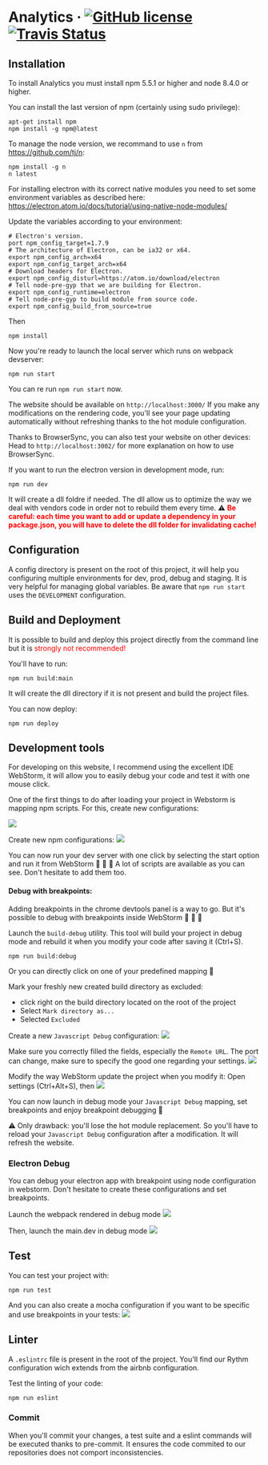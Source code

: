 # Analytics &middot; [![GitHub license](https://img.shields.io/badge/License-CECILL%202.1-blue.svg)](https://github.com/MorpheoOrg/morpheo-analytics/blob/master/LICENSE) [![Travis Status](https://www.travis-ci.org/MorpheoOrg/morpheo-analytics.svg?branch=master)](https://www.travis-ci.org/MorpheoOrg/morpheo-analytics)

## Installation

To install Analytics you must install npm 5.5.1 or higher and node 8.4.0 or higher.

You can install the last version of npm (certainly using sudo privilege):
```
apt-get install npm
npm install -g npm@latest
```

To manage the node version, we recommand to use `n` from https://github.com/tj/n:
```
npm install -g n
n latest
```

For installing electron with its correct native modules you need to set some environment variables as described here:
https://electron.atom.io/docs/tutorial/using-native-node-modules/

Update the variables according to your environment:
```shell
# Electron's version.
port npm_config_target=1.7.9
# The architecture of Electron, can be ia32 or x64.
export npm_config_arch=x64
export npm_config_target_arch=x64
# Download headers for Electron.
export npm_config_disturl=https://atom.io/download/electron
# Tell node-pre-gyp that we are building for Electron.
export npm_config_runtime=electron
# Tell node-pre-gyp to build module from source code.
export npm_config_build_from_source=true
```
Then
```shell
npm install
```

Now you're ready to launch the local server which runs on webpack devserver:

```shell
npm run start
```

You can re run `npm run start` now.

The website should be available on `http://localhost:3000/`
If you make any modifications on the rendering code, you'll see your page updating automatically without refreshing thanks to the hot module configuration.

Thanks to BrowserSync, you can also test your website on other devices:
Head to `http://localhost:3002/` for more explanation on how to use BrowserSync.

If you want to run the electron version in development mode, run:

```shell
npm run dev
```

It will create a dll foldre if needed.
The dll allow us to optimize the way we deal with vendors code in order not to rebuild them every time.
:warning: **<span style="color:red">Be careful: each time you want to add or update a dependency in your package.json, you will have to delete the dll folder for invalidating cache!</span>**


## Configuration

A config directory is present on the root of this project, it will help you configuring multiple environments for dev, prod, debug and staging. 
It is very helpful for managing global variables.
Be aware that `npm run start` uses the `DEVELOPMENT` configuration.

## Build and Deployment

It is possible to build and deploy this project directly from the command line but it is <span style="color:red">strongly not recommended!</span>

You'll have to run:
```shell
npm run build:main
```
It will create the dll directory if it is not present and build the project files.

You can now deploy:
```shell
npm run deploy
```


## Development tools

For developing on this website, I recommend using the excellent IDE  WebStorm, it will allow you to easily debug your code and test it with one mouse click.

One of the first things to do after loading your project in Webstorm is mapping npm scripts.
For this, create new configurations:

<img src="./assets/img/new configurations.png" />

Create new npm configurations:
<img src="./assets/img/npm configurations.png" />

You can now run your dev server with one click by selecting the start option and run it from WebStorm :tada: :tada: :tada:
A lot of scripts are available as you can see. Don't hesitate to add them too.

#### Debug with breakpoints:

Adding breakpoints in the chrome devtools panel is a way to go.
But it's possible to debug with breakpoints inside WebStorm :tada: :tada: :tada:

Launch the `build-debug` utility. This tool will build your project in debug mode and rebuild it when you modify your code after saving it (Ctrl+S).
```shell
npm run build:debug
```
Or you can directly click on one of your predefined mapping :rocket:

Mark your freshly new created build directory as excluded:
- click right on the build directory located on the root of the project
- Select `Mark directory as...`
- Selected `Excluded`

Create a new `Javascript Debug` configuration:
<img src="./assets/img/config debug.png" />

Make sure you correctly filled the fields, especially the `Remote URL`. The port can change, make sure to specify the good one regarding your settings.
<img src="./assets/img/port.png"/>

Modify the way WebStorm update the project when you modify it:
Open settings (Ctrl+Alt+S), then
<img src="./assets/img/config no reload.png"/>

You can now launch in debug mode your `Javascript Debug` mapping, set breakpoints and enjoy breakpoint debugging :tada:

:warning: Only drawback: you'll lose the hot module replacement.
So you'll have to reload your `Javascript Debug` configuration after a modification.
It will refresh the website.

### Electron Debug

You can debug your electron app with breakpoint using node configuration in webstorm.
Don't hesitate to create these configurations and set breakpoints.

Launch the webpack rendered in debug mode
<img src="./assets/img/debug_electron_webpack.png">

Then, launch the main.dev in debug mode
<img src="./assets/img/debug_electron_main.png">

## Test

You can test your project with:
```shell
npm run test
```

And you can also create a mocha configuration if you want to be specific and use breakpoints in your tests:
<img src="./assets/img/config test.png" />

## Linter   

A `.eslintrc` file is present in the root of the project.
You'll find our Rythm configuration wich extends from the airbnb configuration.

Test the linting of your code:
```shell
npm run eslint
```

### Commit

When you'll commit your changes, a test suite and a eslint commands will be executed thanks to pre-commit.
It ensures the code commited to our repositories does not comport inconsistencies.

